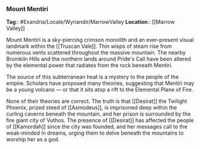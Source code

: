 ### Mount Mentiri
**Tag**:: #Exandria/Locale/Wynandir/MarrowValley
**Location**:: [[Marrow Valley]]

Mount Mentiri is a sky-piercing crimson monolith and an ever-present visual landmark within the [[Truscan Vale]]. Thin wisps of steam rise from numerous vents scattered throughout the massive mountain. The nearby Bromkiln Hills and the northern lands around Pride's Call have been altered by the elemental power that radiates from the rock beneath Mentiri.

The source of this subterranean heat is a mystery to the people of the empire. Scholars have proposed many theories, suggesting that Mentiri may be a young volcano — or that it sits atop a rift to the Elemental Plane of Fire.

None of their theories are correct. The truth is that [[Desirat]] the Twilight Phoenix, prized steed of [[Asmodeus]], is imprisoned deep within the curling caverns beneath the mountain, and her prison is surrounded by the fire giant city of Vuthos. The presence of [[Desirat]] has affected the people of [[Kamordah]] since the city was founded, and her messages call to the weak-minded in dreams, urging them to delve beneath the mountains to worship her as a god.
